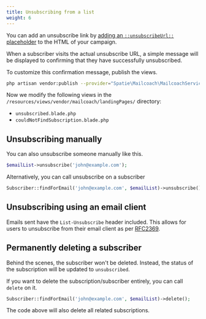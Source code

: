 ```yaml
---
title: Unsubscribing from a list
weight: 6
---
```


You can add an unsubscribe link by [adding an `::unsubscribeUrl::` placeholder](/docs/v3/package/working-with-campaigns/creating-a-campaign/#setting-the-content-and-using-placeholders) to the HTML of your campaign.

When a subscriber visits the actual unsubscribe URL, a simple message will be displayed to confirming that they have  successfully unsubscribed.

To customize this confirmation message, publish the views.

```bash
php artisan vendor:publish --provider="Spatie\Mailcoach\MailcoachServiceProvider" --tag="mailcoach-views"
```

Now we modify the following views in the `/resources/views/vendor/mailcoach/landingPages/` directory:

- `unsubscribed.blade.php`
- `couldNotFindSubscription.blade.php`

## Unsubscribing manually

You can also unsubscribe someone manually like this.

```php
$emailList->unsubscribe('john@example.com');
```

Alternatively, you can call unsubscribe on a subscriber

```php
Subscriber::findForEmail('john@example.com', $emailList)->unsubscribe();
```

## Unsubscribing using an email client

Emails sent have the ```List-Unsubscribe``` header included. This allows for users to unsubscribe from their email client as per [RFC2369](https://www.ietf.org/rfc/rfc2369.txt).

## Permanently deleting a subscriber

Behind the scenes, the subscriber won't be deleted. Instead, the status of the subscription will be updated to `unsubscribed`.

If you want to delete the subscription/subscriber entirely, you can call `delete` on it.

```php
Subscriber::findForEmail('john@example.com', $emailList)->delete();
```

The code above will also delete all related subscriptions.
